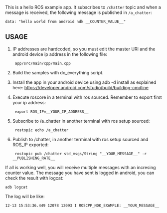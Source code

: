 This is a hello ROS example app. It subscribes to `/chatter` topic and when a message is received, the following message is published in `/a_chatter`:

    data: "hello world from android ndk __COUNTER_VALUE__"

USAGE
-------

1. IP addresses are hardcoded, so you must edit the master URI and the android device ip address in the following file:

        app/src/main/cpp/main.cpp

2. Build the samples with do_everything script.

3. Install the app in your android device using adb -d install as explained here:
        <https://developer.android.com/studio/build/building-cmdline>

4. Execute roscore in a terminal with ros sourced. Remember to export first your ip address:
        
        export ROS_IP=__YOUR_IP_ADDRESS__

5. Subscribe to /a_chatter in another terminal with ros setup sourced:
    
        rostopic echo /a_chatter

6. Publish to /chatter, in another terminal with ros setup sourced and ROS_IP exported:

        rostopic pub /chatter std_msgs/String "__YOUR_MESSAGE__" -r __PUBLISHING_RATE__

If all is working well, you will receive multiple messages with an incresing counter value.
The message you have sent is logged in android, you can check the result with logcat:

    adb logcat

The log will be like:

    12-13 15:53:36.449 12078 12093 I ROSCPP_NDK_EXAMPLE: __YOUR_MESSAGE__
